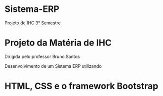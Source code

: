 # Sistema-ERP
Projeto de IHC 3° Semestre
# Projeto da Matéria de IHC

Dirigida pelo professor Bruno Santos

Desenvolvimento de um Sistema ERP utilizando 
# HTML, CSS e o framework Bootstrap
